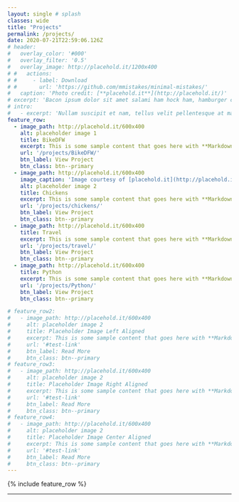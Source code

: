 ```yaml
---
layout: single # splash
classes: wide
title: "Projects"
permalink: /projects/
date: 2020-07-21T22:59:06.126Z
# header:
#   overlay_color: '#000'
#   overlay_filter: '0.5'
#   overlay_image: http://placehold.it/1200x400
# #   actions:
# #     - label: Download
# #       url: 'https://github.com/mmistakes/minimal-mistakes/'
#   caption: 'Photo credit: [**placehold.it**](http://placehold.it/)'
# excerpt: 'Bacon ipsum dolor sit amet salami ham hock ham, hamburger corned beef short ribs kielbasa biltong t-bone drumstick tri-tip tail sirloin pork chop.'
# intro:
#   - excerpt: 'Nullam suscipit et nam, tellus velit pellentesque at malesuada, enim eaque. Quis nulla, netus tempor in diam gravida tincidunt, *proin faucibus* voluptate felis id sollicitudin. Centered with `type="center"`'
feature_row:
  - image_path: http://placehold.it/600x400
    alt: placeholder image 1
    title: BikeDFW
    excerpt: This is some sample content that goes here with **Markdown** formatting.
    url: '/projects/BikeDFW/'
    btn_label: View Project
    btn_class: btn--primary
  - image_path: http://placehold.it/600x400
    image_caption: 'Image courtesy of [placehold.it](http://placehold.it/)'
    alt: placeholder image 2
    title: Chickens
    excerpt: This is some sample content that goes here with **Markdown** formatting.
    url: '/projects/chickens/'
    btn_label: View Project
    btn_class: btn--primary
  - image_path: http://placehold.it/600x400
    title: Travel
    excerpt: This is some sample content that goes here with **Markdown** formatting.
    url: '/projects/travel/'
    btn_label: View Project
    btn_class: btn--primary
  - image_path: http://placehold.it/600x400
    title: Python
    excerpt: This is some sample content that goes here with **Markdown** formatting.
    url: '/projects/Python/'
    btn_label: View Project
    btn_class: btn--primary

# feature_row2:
#   - image_path: http://placehold.it/600x400
#     alt: placeholder image 2
#     title: Placeholder Image Left Aligned
#     excerpt: This is some sample content that goes here with **Markdown** formatting. Left aligned with `type="left"`
#     url: '#test-link'
#     btn_label: Read More
#     btn_class: btn--primary
# feature_row3:
#   - image_path: http://placehold.it/600x400
#     alt: placeholder image 2
#     title: Placeholder Image Right Aligned
#     excerpt: This is some sample content that goes here with **Markdown** formatting. Right aligned with `type="right"`
#     url: '#test-link'
#     btn_label: Read More
#     btn_class: btn--primary
# feature_row4:
#   - image_path: http://placehold.it/600x400
#     alt: placeholder image 2
#     title: Placeholder Image Center Aligned
#     excerpt: This is some sample content that goes here with **Markdown** formatting. Centered with `type="center"`
#     url: '#test-link'
#     btn_label: Read More
#     btn_class: btn--primary
---
```


<!-- {% include feature_row id="intro" type="center" %} -->

{% include feature_row %}

<!-- {% include feature_row id="feature_row2" type="left" %}

{% include feature_row id="feature_row3" type="right" %}

{% include feature_row id="feature_row4" type="center" %} -->
---
